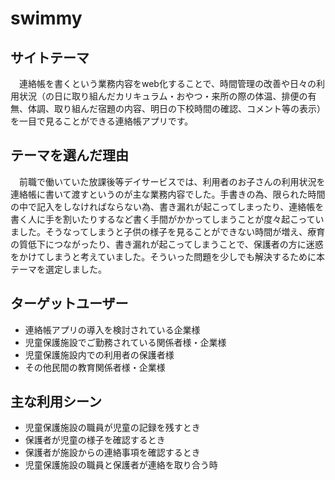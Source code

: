 # swimmy

## サイトテーマ

　連絡帳を書くという業務内容をweb化することで、時間管理の改善や日々の利用状況（の日に取り組んだカリキュラム・おやつ・来所の際の体温、排便の有無、体調、取り組んだ宿題の内容、明日の下校時間の確認、コメント等の表示）を一目で見ることができる連絡帳アプリです。

## テーマを選んだ理由

　前職で働いていた放課後等デイサービスでは、利用者のお子さんの利用状況を連絡帳に書いて渡すというのが主な業務内容でした。手書きの為、限られた時間の中で記入をしなければならない為、書き漏れが起こってしまったり、連絡帳を書く人に手を割いたりするなど書く手間がかかってしまうことが度々起こっていました。そうなってしまうと子供の様子を見ることができない時間が増え、療育の質低下につながったり、書き漏れが起こってしまうことで、保護者の方に迷惑をかけてしまうと考えていました。そういった問題を少しでも解決するために本テーマを選定しました。

## ターゲットユーザー

* 連絡帳アプリの導入を検討されている企業様
* 児童保護施設でご勤務されている関係者様・企業様
* 児童保護施設内での利用者の保護者様
* その他民間の教育関係者様・企業様

## 主な利用シーン

* 児童保護施設の職員が児童の記録を残すとき
* 保護者が児童の様子を確認するとき
* 保護者が施設からの連絡事項を確認するとき
* 児童保護施設の職員と保護者が連絡を取り合う時
